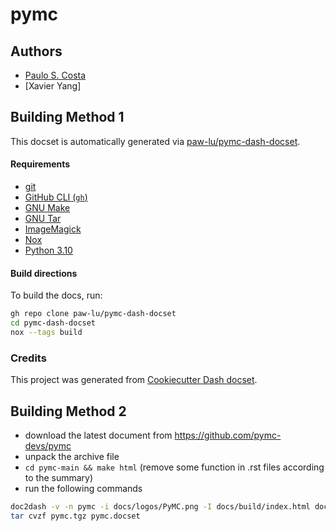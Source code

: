 # pymc

## Authors

- [Paulo S. Costa](https://github.com/paw-lu)
- [Xavier Yang]

## Building Method 1

This docset is automatically generated via [paw-lu/pymc-dash-docset](https://github.com/paw-lu/pymc-dash-docset).

#### Requirements

- [git](https://git-scm.com/)
- [GitHub CLI (`gh`)](https://cli.github.com/)
- [GNU Make](https://www.gnu.org/software/make/)
- [GNU Tar](https://www.gnu.org/software/tar/)
- [ImageMagick](https://imagemagick.org/index.php)
- [Nox](https://nox.thea.codes/en/stable/)
- [Python 3.10](https://www.python.org/)

#### Build directions

To build the docs, run:

```bash
gh repo clone paw-lu/pymc-dash-docset
cd pymc-dash-docset
nox --tags build
```

### Credits

This project was generated from [Cookiecutter Dash docset](https://github.com/paw-lu/cookiecutter-dash-docset).

## Building Method 2

- download the latest document from https://github.com/pymc-devs/pymc
- unpack the archive file
- `cd pymc-main && make html` (remove some function in .rst files according to the summary)
- run the following commands

```bash
doc2dash -v -n pymc -i docs/logos/PyMC.png -I docs/build/index.html docs/build
tar cvzf pymc.tgz pymc.docset
```
